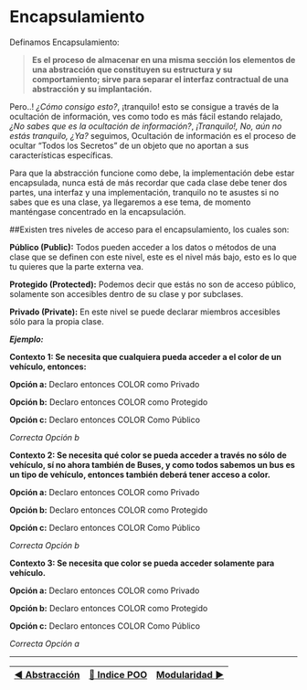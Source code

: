 # Encapsulamiento

Definamos Encapsulamiento:

>**Es el proceso de almacenar en una misma sección los elementos de una abstracción que constituyen su estructura y su comportamiento; sirve para separar el interfaz contractual de una abstracción y su implantación.**

Pero..! _¿Cómo consigo esto?_, ¡tranquilo! esto se consigue a través de la ocultación de información, ves como todo es más fácil estando relajado, _¿No sabes que es la ocultación de información?_, _¡Tranquilo!, No, aún no estás tranquilo, ¿Ya?_ seguimos, Ocultación de información es el proceso de ocultar “Todos los Secretos” de un objeto que no aportan a sus características específicas.

Para que la abstracción funcione como debe, la implementación debe estar encapsulada,  nunca está de más recordar que cada clase debe tener dos partes, una interfaz y una implementación, tranquilo no te asustes si no sabes que es una clase, ya llegaremos a ese tema, de momento manténgase concentrado en la encapsulación.

##Existen tres niveles de acceso para el encapsulamiento, los cuales son:

**Público (Public):** Todos pueden acceder a los datos o métodos de una clase que se definen con este nivel, este es el nivel más bajo, esto es lo que tu quieres que la parte externa vea.

**Protegido (Protected):** Podemos decir que estás no son de acceso público, solamente son accesibles dentro de su clase y por subclases.

**Privado (Private):** En este nivel se puede declarar miembros accesibles sólo para la propia clase.

_**Ejemplo:**_

**Contexto 1:  Se necesita que cualquiera pueda acceder a el color de un vehículo, entonces:**

**Opción a:** Declaro entonces COLOR como Privado

**Opción b:** Declaro entonces COLOR como Protegido

**Opción c:** Declaro entonces COLOR Como Público

_Correcta Opción b_

**Contexto 2: Se necesita qué  color se pueda acceder a través no sólo de vehículo, sí no ahora también de Buses,  y como todos sabemos un bus es un tipo de vehículo, entonces también deberá tener acceso a color.**

**Opción a:** Declaro entonces COLOR como Privado

**Opción b:** Declaro entonces COLOR como Protegido

**Opción c:** Declaro entonces COLOR Como Público

_Correcta Opción b_

**Contexto 3: Se necesita que color se pueda acceder solamente para vehículo.**

**Opción a:** Declaro entonces COLOR como Privado

**Opción b:** Declaro entonces COLOR como Protegido

**Opción c:** Declaro entonces COLOR Como Público

_Correcta Opción a_

---

[:arrow_backward: Abstracción](https://github.com/wlizama/MDManual/blob/master/content/POO/2-Abstraccion.md) | [:book: Indice POO](https://github.com/wlizama/MDManual/tree/master/content/POO) | [Modularidad :arrow_forward:](https://github.com/wlizama/MDManual/blob/master/content/POO/4-Modularidad.md)
|--- | --- | --- |